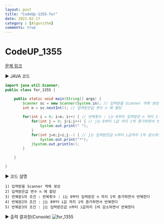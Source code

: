 ```yaml
---
layout: post
title: "CodeUp-1355-for"
date: 2021-02-17
category : [Algorithm]
comments: true
---
```


# CodeUP_1355

[문제 링크](https://www.codeup.kr/problem.php?id=1355)

▶ JAVA 코드 

```java
import java.util.Scanner;
public class for_1355 {

	public static void main(String[] args) {
		Scanner sc = new Scanner(System.in); // 입력받을 Scanner 객체 생성
		int n = sc.nextInt(); // 입력받은값 변수 n 에 할당
		
		for(int i = 0; i<n; i++) { // 반복횟수 : i는 0부터 입력받은 n 까지 1씩 증가하면서 반복한다
			for(int j = 0; j<i;j++) { // j는 0부터 i값 까지 1씩 증가하면서 반복한다
				System.out.print(" ");
			}
			for(int j=n;j>i;j--) { // j는 입력받은값 n부터 i값까지 1씩 감소하면서 반복한다
				System.out.print("*");
			}System.out.println();
		}
		
	}

}
```

▶ 코드 설명

    1) 입력받을 Scanner 객체 생성
    2) 입력받은값 변수 n 에 할당
	3) 반복문1의 조건 : 반복횟수 : i는 0부터 입력받은 n 까지 1씩 증가하면서 반복한다
	4) 반복문2의 조건 : j는 0부터 i값 까지 1씩 증가하면서 반복한다
	5) 반복문3의 조건 : j는 입력받은값 n부터 i값까지 1씩 감소하면서 반복한다

▶ 출력 결과창(Console)
![for_1355](https://user-images.githubusercontent.com/65608960/108209110-3df87880-716d-11eb-95eb-a900d7d3fe03.JPG)
